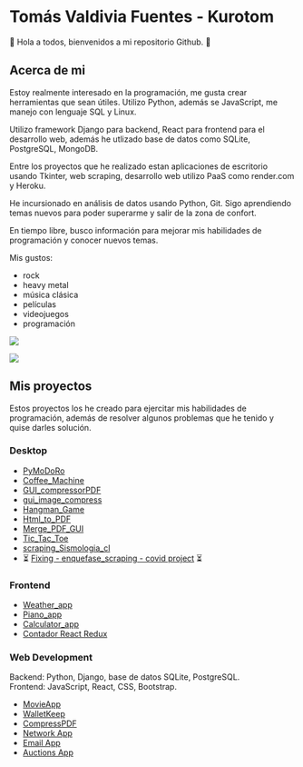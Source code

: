 # Tomás Valdivia Fuentes - Kurotom

👋 Hola a todos, bienvenidos a mi repositorio Github. 👋

## Acerca de mi

Estoy realmente interesado en la programación, me gusta crear herramientas que sean útiles. Utilizo Python, además se JavaScript, me manejo con lenguaje SQL y Linux.

Utilizo framework Django para backend, React para frontend para el desarrollo web, además he utlizado base de datos como SQLite, PostgreSQL, MongoDB.

Entre los proyectos que he realizado estan aplicaciones de escritorio usando Tkinter, web scraping, desarrollo web utilizo PaaS como render.com y Heroku.

He incursionado en análisis de datos usando Python, Git. Sigo aprendiendo temas nuevos para poder superarme y salir de la zona de confort.

En tiempo libre, busco información para mejorar mis habilidades de programación y conocer nuevos temas.

Mis gustos:
* rock
* heavy metal
* música clásica
* películas
* videojuegos
* programación


[<img src="https://img.shields.io/badge/LinkedIn-blue?logo=linkedin&logoColor=white&style=for-the-badge" />](https://www.linkedin.com/in/tomas-valdivia-fuentes-596420227)

[<img src="https://img.shields.io/badge/-Hackerrank-2EC866?style=for-the-badge&logo=HackerRank&logoColor=white" />](https://www.hackerrank.com/tomvalfue92)



## Mis proyectos

Estos proyectos los he creado para ejercitar mis habilidades de programación, además de resolver algunos problemas que he tenido y quise darles solución.


### Desktop

* [PyMoDoRo](https://github.com/kurotom/proyectos_varios/tree/main/PyMoDoRo)
* [Coffee_Machine](https://github.com/kurotom/proyectos_varios/tree/main/Coffee_Machine)
* [GUI_compressorPDF](https://github.com/kurotom/proyectos_varios/tree/main/GUI_compressorPDF)
* [gui_image_compress](https://github.com/kurotom/proyectos_varios/tree/main/gui_image_compress)
* [Hangman_Game](https://github.com/kurotom/proyectos_varios/tree/main/Hangman_Game)
* [Html_to_PDF](https://github.com/kurotom/proyectos_varios/tree/main/Html_to_PDF)
* [Merge_PDF_GUI](https://github.com/kurotom/proyectos_varios/tree/main/Merge_PDF_GUI)
* [Tic_Tac_Toe](https://github.com/kurotom/proyectos_varios/tree/main/Tic_Tac_Toe)
* [scraping_Sismologia_cl](https://github.com/kurotom/proyectos_varios/tree/main/scraping_Sismologia_cl)
* :hourglass_flowing_sand: [Fixing - enquefase_scraping - covid project](https://github.com/kurotom/proyectos_varios/tree/main/enquefase_scraping) :hourglass_flowing_sand:


### Frontend

* [Weather_app](https://github.com/kurotom/Portafolio_Web_Development/tree/weatherApp_react)
* [Piano_app](https://github.com/kurotom/Portafolio_Web_Development/tree/piano_react)
* [Calculator_app](https://github.com/kurotom/Portafolio_Web_Development/tree/calculator_react)
* [Contador React Redux](https://github.com/kurotom/Portafolio_Web_Development/tree/contador_react_redux)


### Web Development

Backend: Python, Django, base de datos SQLite, PostgreSQL.<br>
Frontend: JavaScript, React, CSS, Bootstrap.
<!--
* :star2: [The Little Market - Ecommerce](https://github.com/kurotom/Portafolio_Web_Development/tree/thelittlemarket) :star2:
-->
* [MovieApp](https://github.com/kurotom/Portafolio_Web_Development/tree/movieApp)
* [WalletKeep](https://github.com/kurotom/Portafolio_Web_Development/tree/walletkeep)
* [CompressPDF](https://github.com/kurotom/Portafolio_Web_Development/tree/compressPDF)
* [Network App](https://github.com/kurotom/cs50W_proyectos/tree/main/network)
* [Email App](https://github.com/kurotom/cs50W_proyectos/tree/main/mail)
* [Auctions App](https://github.com/kurotom/cs50W_proyectos/tree/main/commerce)





<!--
**kurotom/kurotom** is a ✨ _special_ ✨ repository because its `README.md` (this file) appears on your GitHub profile.

Here are some ideas to get you started:

- 🔭 I’m currently working on ...
- 🌱 I’m currently learning ...
- 👯 I’m looking to collaborate on ...
- 🤔 I’m looking for help with ...
- 💬 Ask me about ...
- 📫 How to reach me: ...
- 😄 Pronouns: ...
- ⚡ Fun fact: ...
-->
